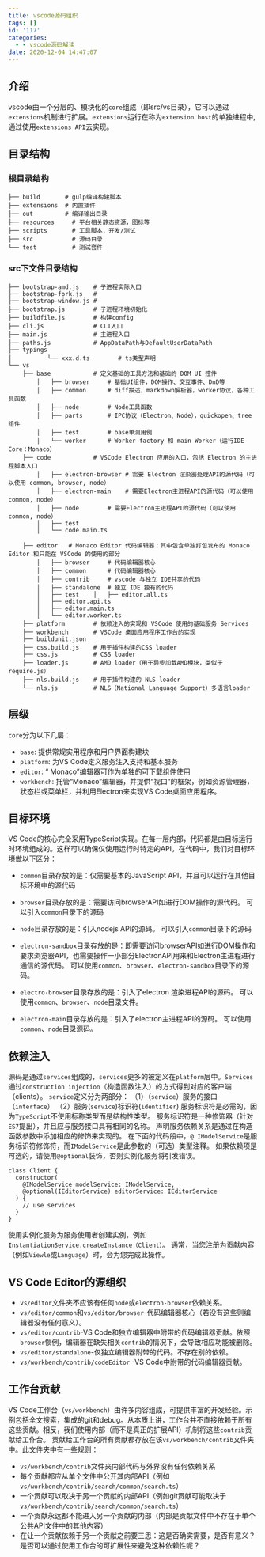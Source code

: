 ```yaml
---
title: vscode源码组织
tags: []
id: '117'
categories:
  - - vscode源码解读
date: 2020-12-04 14:47:07
---
```




## 介绍

vscode由一个分层的、模块化的`core`组成（即src/vs目录），它可以通过`extensions`机制进行扩展。`extensions`运行在称为`extension host`的单独进程中,通过使用`extensions API`去实现。

## 目录结构

### 根目录结构

```
├── build       # gulp编译构建脚本 
├── extensions  # 内置插件 
├── out         # 编译输出目录
├── resources     # 平台相关静态资源，图标等 
├── scripts       # 工具脚本，开发/测试 
├── src           # 源码目录 
└── test          # 测试套件

```

### src下文件目录结构

```
├── bootstrap-amd.js    # 子进程实际入口
├── bootstrap-fork.js   #
├── bootstrap-window.js #
├── bootstrap.js        # 子进程环境初始化
├── buildfile.js        # 构建config
├── cli.js              # CLI入口
├── main.js             # 主进程入口
├── paths.js            # AppDataPath与DefaultUserDataPath
├── typings
│          └── xxx.d.ts        # ts类型声明
└── vs   
    ├── base            # 定义基础的工具方法和基础的 DOM UI 控件   
        │   ├── browser     # 基础UI组件，DOM操作、交互事件、DnD等  
        │   ├── common      # diff描述，markdown解析器，worker协议，各种工具函数     
        │   ├── node        # Node工具函数   
        │   ├── parts       # IPC协议（Electron、Node），quickopen、tree组件   
        │   ├── test        # base单测用例    
        │   └── worker      # Worker factory 和 main Worker（运行IDE Core：Monaco）
    ├── code            # VSCode Electron 应用的入口，包括 Electron 的主进程脚本入口   
        │   ├── electron-browser # 需要 Electron 渲染器处理API的源代码（可以使用 common, browser, node）
        │   ├── electron-main    # 需要Electron主进程API的源代码（可以使用 common, node）   
        │   ├── node        # 需要Electron主进程API的源代码（可以使用 common, node）  
        │   ├── test  
        │   └── code.main.ts 

    ├── editor   # Monaco Editor 代码编辑器：其中包含单独打包发布的 Monaco Editor 和只能在 VSCode 的使用的部分    
        │   ├── browser     # 代码编辑器核心   
        │   ├── common      # 代码编辑器核心   
        │   ├── contrib     # vscode 与独立 IDE共享的代码 
        │   ├── standalone  # 独立 IDE 独有的代码 
        │   ├── test    │   ├── editor.all.ts  
        │   ├── editor.api.ts   
        │   ├── editor.main.ts 
        │   └── editor.worker.ts  
    ├── platform        # 依赖注入的实现和 VSCode 使用的基础服务 Services   
    ├── workbench       # VSCode 桌面应用程序工作台的实现 
    ├── buildunit.json   
    ├── css.build.js    # 用于插件构建的CSS loader   
    ├── css.js          # CSS loader   
    ├── loader.js       # AMD loader（用于异步加载AMD模块，类似于require.js） 
    ├── nls.build.js    # 用于插件构建的 NLS loader   
    └── nls.js          # NLS（National Language Support）多语言loader   

```

## 层级

`core`分为以下几层：

*   `base`: 提供常规实用程序和用户界面构建块
*   `platform`: 为VS Code定义服务注入支持和基本服务
*   `editor`: “ Monaco”编辑器可作为单独的可下载组件使用
*   `workbench`: 托管“Monaco”编辑器，并提供“视口”的框架，例如资源管理器，状态栏或菜单栏，并利用Electron来实现VS Code桌面应用程序。

## 目标环境

VS Code的核心完全采用TypeScript实现。在每一层内部，代码都是由目标运行时环境组成的。这样可以确保仅使用运行时特定的API。在代码中，我们对目标环境做以下区分：

*   `common`目录存放的是：仅需要基本的JavaScript API，并且可以运行在其他目标环境中的源代码
    
*   `browser`目录存放的是：需要访问browserAPI如进行DOM操作的源代码。 可以引入`common`目录下的源码
    
*   `node`目录存放的是：引入nodejs API的源码。 可以引入`common`目录下的源码
    
*   `electron-sandbox`目录存放的是：即需要访问browserAPI如进行DOM操作和要求浏览器API，也需要操作一小部分ElectronAPI用来和Electron主进程进行通信的源代码。 可以使用`common`、`browser`、`electron-sandbox`目录下的源码。
    
*   `electro-browser`目录存放的是：引入了electron 渲染进程API的源码。 可以使用`common`、`browser`、`node`目录文件。
    
*   `electron-main`目录存放的是：引入了electron主进程API的源码。 可以使用`common`、`node`目录源码。
    

## 依赖注入

源码是通过`services`组成的，`services`更多的被定义在`platform`层中。`Services`通过`construction injection`（构造函数注入）的方式得到对应的客户端（clients）。 `service`定义分为两部分： （1）（`service`）服务的接口（`interface`） （2）服务(`service`)标识符(`identifier`) 服务标识符是必需的，因为`TypeScript`不使用标称类型而是结构性类型。 服务标识符是一种修饰器（针对`ES7`提出），并且应与服务接口具有相同的名称。 声明服务依赖关系是通过在构造函数参数中添加相应的修饰来实现的。 在下面的代码段中，`@ IModelService`是服务标识符修饰符，而`IModelService`是此参数的（可选）类型注释。 如果依赖项是可选的，请使用`@optional`装饰，否则实例化服务将引发错误。

```
class Client {
  constructor(
    @IModelService modelService: IModelService, 
    @optional(IEditorService) editorService: IEditorService
  ) {
    // use services
  }
}
```

使用实例化服务为服务使用者创建实例，例如`InstantiationService.createInstance（Client）`。 通常，当您注册为贡献内容（例如`Viewle`或`Language`）时，会为您完成此操作。

## VS Code Editor的源组织

*   `vs/editor`文件夹不应该有任何`node`或`electron-browser`依赖关系。
*   `vs/editor/common`和`vs/editor/browser`\-代码编辑器核心（若没有这些则编辑器没有任何意义）。
*   `vs/editor/contrib`\-VS Code和独立编辑器中附带的代码编辑器贡献。依照`browser`惯例，编辑器在缺失相关`contrib`的情况下，会导致相应功能被删除。
*   `vs/editor/standalone`\-仅独立编辑器附带的代码。不存在别的依赖。
*   `vs/workbench/contrib/codeEditor` -VS Code中附带的代码编辑器贡献。

## 工作台贡献

VS Code工作台（`vs/workbench`）由许多内容组成，可提供丰富的开发经验。示例包括全文搜索，集成的git和debug。从本质上讲，工作台并不直接依赖于所有这些贡献。相反，我们使用内部（而不是真正的扩展API）机制将这些`contrib`贡献给工作台。 贡献给工作台的所有贡献都存放在该`vs/workbench/contrib`文件夹中。此文件夹中有一些规则：

*   `vs/workbench/contrib`文件夹内部代码与外界没有任何依赖关系
*   每个贡献都应从单个文件中公开其内部API（例如`vs/workbench/contrib/search/common/search.ts`）
*   一个贡献可以取决于另一个贡献的内部API（例如git贡献可能取决于 `vs/workbench/contrib/search/common/search.ts`）
*   一个贡献永远都不能进入另一个贡献的内部（内部是贡献文件中不存在于单个公共API文件中的其他内容）
*   在让一个贡献依赖于另一个贡献之前要三思：这是否确实需要，是否有意义？是否可以通过使用工作台的可扩展性来避免这种依赖性呢？